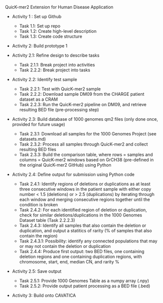 QuicK-mer2 Extension for Human Disease Application

- Activity 1 : Set up Github
  - Task 1.1: Set up repo
  - Task 1.2: Create high-level description
  - Task 1.3: Create code structure 

- Activity 2: Build prototype 1

- Activity 2.1: Refine design to describe tasks
  - Task 2.1.1: Break project into activities
  - Task 2.2.2: Break project into tasks

- Activity 2.2: Identify test sample
  - Task 2.2.1: Test with QuicK-mer2 sample
  - Task 2.2.2: Download sample DM09 from the CHARGE patient dataset as a CRAM
  - Task 2.2.3: Run the QuicK-mer2 pipeline on DM09, and retrieve resulting BED file (pre-processing step)

- Activity 2.3: Build database of 1000 genomes qm2 files (only done once, provided for future usage)
  - Task 2.3.1: Download all samples for the 1000 Genomes Project (see datasets.md)
  - Task 2.3.2: Process all samples through QuicK-mer2 and collect resulting BED files
  - Task 2.3.3: Build the comparison table, where rows = samples and columns = QuicK-mer2 windows based on GrCH38 (pre-defined in the original QuicK-mer2 GitHub) using Python 

- Activity 2.4: Define output for submission using Python code
  - Task 2.4.1: Identify regions of deletions or duplications as at least three consecutive windows in the patient sample with either copy number < 1.5 (deletions) or > 2.5 (duplications) by iterating through each window and merging consecutive regions together until the condition is broken 
  - Task 2.4.2: For each identified region of deletion or duplication, check for similar deletions/duplications in the 1000 Genomes Dataset table (Task 2.2.2.3)
  - Task 2.4.3: Identify all samples that also contain the deletion or duplication, and output a statitics of rarity (% of samples that also contain the region) 
  - Task 2.4.3.1: Possibility: identify any connected populations that may or may not contain the deletion or duplication 
  - Task 2.4.4: Produce first output: two BED files, one containing deletion regions and one containing duplication regions, with chromosome, start, end, median CN, and rarity %

- Activity 2.5: Save output
  - Task 2.5.1: Provide 1000 Genomes Table as a numpy array (.npy)
  - Task 2.5.2: Provide output patient processing as a BED file (.bed)

- Activity 3: Build onto CAVATICA 
